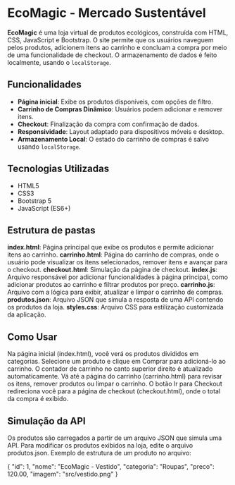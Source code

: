 # EcoMagic - Mercado Sustentável

**EcoMagic** é uma loja virtual de produtos ecológicos, construída com HTML, CSS, JavaScript e Bootstrap. O site permite que os usuários naveguem pelos produtos, adicionem itens ao carrinho e concluam a compra por meio de uma funcionalidade de checkout. O armazenamento de dados é feito localmente, usando o `localStorage`.

## Funcionalidades

- **Página inicial**: Exibe os produtos disponíveis, com opções de filtro.
- **Carrinho de Compras Dinâmico**: Usuários podem adicionar e remover itens.
- **Checkout**: Finalização da compra com confirmação de dados.
- **Responsividade**: Layout adaptado para dispositivos móveis e desktop.
- **Armazenamento Local**: O estado do carrinho de compras é salvo usando `localStorage`.

## Tecnologias Utilizadas

- HTML5
- CSS3
- Bootstrap 5
- JavaScript (ES6+)

## Estrutura de pastas
**index.html**: Página principal que exibe os produtos e permite adicionar itens ao carrinho.
**carrinho.html**: Página do carrinho de compras, onde o usuário pode visualizar os itens selecionados, remover itens e avançar para o checkout.
**checkout.html**: Simulação da página de checkout.
**index.js**: Arquivo responsável por adicionar funcionalidades à página principal, como adicionar produtos ao carrinho e filtrar produtos por preço.
**carrinho.js**: Arquivo com a lógica para exibir, atualizar e limpar o carrinho de compras.
**produtos.json**: Arquivo JSON que simula a resposta de uma API contendo os produtos da loja.
**styles.css**: Arquivo CSS para estilização customizada da aplicação.


## Como Usar
Na página inicial (index.html), você verá os produtos divididos em categorias. Selecione um produto e clique em Comprar para adicioná-lo ao carrinho.
O contador de carrinho no canto superior direito é atualizado automaticamente.
Vá até a página do carrinho (carrinho.html) para revisar os itens, remover produtos ou limpar o carrinho.
O botão Ir para Checkout redireciona você para a página de checkout (checkout.html), onde o total da compra é exibido.

## Simulação da API
Os produtos são carregados a partir de um arquivo JSON que simula uma API. Para modificar os produtos exibidos na loja, edite o arquivo produtos.json. Exemplo de estrutura de um produto no arquivo:

{
  "id": 1,
  "nome": "EcoMagic - Vestido",
  "categoria": "Roupas",
  "preco": 120.00,
  "imagem": "src/vestido.png"
}
